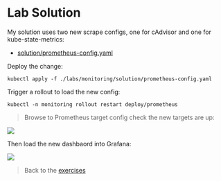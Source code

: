# Lab Solution

My solution uses two new scrape configs, one for cAdvisor and one for kube-state-metrics:

- [solution/prometheus-config.yaml](./solution/prometheus-config.yaml)

Deploy the change:

```
kubectl apply -f ./labs/monitoring/solution/prometheus-config.yaml
```

Trigger a rollout to load the new config:

```
kubectl -n monitoring rollout restart deploy/prometheus
```

> Browse to Prometheus target config check the new targets are up:

![](/img/monitoring-lab-targets.png)

Then load the new dashbaord into Grafana:

![](/img/monitoring-lab-dashboard.png)

> Back to the [exercises](README.md)